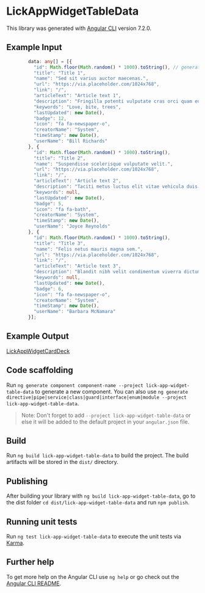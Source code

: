 # LickAppWidgetTableData

This library was generated with [Angular CLI](https://github.com/angular/angular-cli) version 7.2.0.

## Example Input
```ts
        data: any[] = [{
          "id": Math.floor(Math.random() * 1000).toString(), // generates random number for demonstration only
          "title": "Title 1",
          "name": "Sed sit varius auctor maecenas.",
          "url": "https://via.placeholder.com/1024x768",
          "link": "/",
          "articleText": "Article text 1",
          "description": "Fringilla potenti vulputate cras orci quam eu montes sollicitudin cum dictum fringilla auctor ullamcorper nullam auctor elit senectus eu nisi.",
          "keywords": "Love, bite, trees",
          "lastUpdated": new Date(),
          "badge": 12,
          "icon": "fa fa-newspaper-o",
          "creatorName": "System",
          "timeStamp": new Date(),
          "userName": "Bill Richards"
        }, {
          "id": Math.floor(Math.random() * 1000).toString(),
          "title": "Title 2",
          "name": "Suspendisse scelerisque vulputate velit.",
          "url": "https://via.placeholder.com/1024x768",
          "link": "/",
          "articleText": "Article text 2",
          "description": "Taciti metus luctus elit vitae vehicula duis hac varius eget nisl justo dapibus lacinia montes aptent sollicitudin sed metus nulla?",
          "keywords": null,
          "lastUpdated": new Date(),
          "badge": 5,
          "icon": "fa fa-bath",
          "creatorName": "System",
          "timeStamp": new Date(),
          "userName": "Joyce Reynolds"
        }, {
          "id": Math.floor(Math.random() * 1000).toString(),
          "title": "Title 3",
          "name": "Felis netus mauris magna sem.",
          "url": "https://via.placeholder.com/1024x768",
          "link": "/",
          "articleText": "Article text 3",
          "description": "Blandit nibh velit condimentum viverra dictumst lectus hendrerit sed luctus non inceptos inceptos ultricies congue dolor tempor a curabitur euismod!",
          "keywords": null,
          "lastUpdated": new Date(),
          "badge": 6,
          "icon": "fa fa-newspaper-o",
          "creatorName": "System",
          "timeStamp": new Date(),
          "userName": "Barbara McNamara"
        }];
```

## Example Output

[LickAppWidgetCardDeck](https://lick-test.firebaseapp.com/application/general-widgets)

## Code scaffolding

Run `ng generate component component-name --project lick-app-widget-table-data` to generate a new component. You can also use `ng generate directive|pipe|service|class|guard|interface|enum|module --project lick-app-widget-table-data`.
> Note: Don't forget to add `--project lick-app-widget-table-data` or else it will be added to the default project in your `angular.json` file.

## Build

Run `ng build lick-app-widget-table-data` to build the project. The build artifacts will be stored in the `dist/` directory.

## Publishing

After building your library with `ng build lick-app-widget-table-data`, go to the dist folder `cd dist/lick-app-widget-table-data` and run `npm publish`.

## Running unit tests

Run `ng test lick-app-widget-table-data` to execute the unit tests via [Karma](https://karma-runner.github.io).

## Further help

To get more help on the Angular CLI use `ng help` or go check out the [Angular CLI README](https://github.com/angular/angular-cli/blob/master/README.md).
